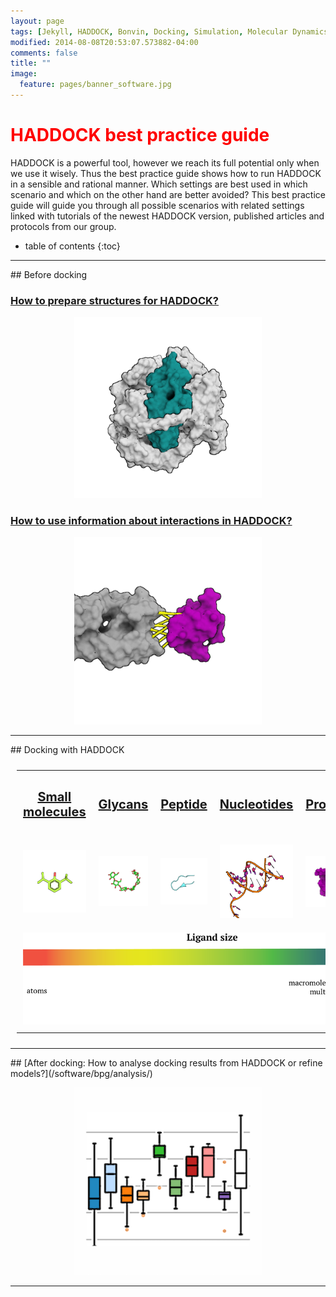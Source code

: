 ```yaml
---
layout: page
tags: [Jekyll, HADDOCK, Bonvin, Docking, Simulation, Molecular Dynamics, Structural Biology, Computational Biology, Modelling, Protein Structure]
modified: 2014-08-08T20:53:07.573882-04:00
comments: false
title: ""
image:
  feature: pages/banner_software.jpg
---
```



# <font color="RED">HADDOCK best practice guide</font>

HADDOCK is a powerful tool, however we reach its full potential only when we use it wisely. Thus the best practice guide shows how to run HADDOCK in a sensible and rational manner. Which settings are best used in which scenario and which on the other hand are better avoided? This best practice guide will guide you through all possible scenarios with related settings linked with tutorials of the newest HADDOCK version, published articles and protocols from our group. 
* table of contents
{:toc}


<HR>
## Before docking

### [How to prepare structures for HADDOCK?](/software/bpg/structures/) 
  <a href="structures" title="Structures preparation"><center><img width="300" src="pdb.png" class="col-table" ></center></a>
  
### [How to use information about interactions in HADDOCK?](/software/bpg/restraints/)
 <a href="restraints" title="Restraints preparation"> <center> <img width="300" src="restraints.png" class="col-table" ></center></a>


<HR>
##  Docking with HADDOCK

<style>
table, th, td {
  border: 3px ;
  padding: 10px;
  table-layout: fixed ;
  width: 100% ;
}
</style>

<table class="three-col-table">

  <tr>
    <td><center><b><p style="font-size:20px"><a href="small_mol" alt="Docking of small molecules" title="Docking of small molecules">Small molecules</a></p></b></center></td>
    <td><center><b><p style="font-size:20px"><a href="glycans" alt="Docking of glycans" title="Docking of glycans">Glycans</a></p></b></center></td>
    <td><center><b><p style="font-size:20px"><a href="peptides" alt="Docking of peptides" title="Docking of peptides">Peptide</a></p></b></center></td>
    <td><center><b><p style="font-size:20px"><a href="dna" alt="Docking of nucleotides" title="Docking of small molecules">Nucleotides</a></p></b></center></td>
    <td><center><b><p style="font-size:20px"><a href="proteins" alt="Docking of proteins" title="Docking of protein">Proteins</a></p></b></center></td>
    <td><center><b><p style="font-size:20px"><a href="cg" alt="Docking of coarse grained molecules" title="Docking of coarse grained molecules ">Coarse grain</a></p></b></center></td>
  </tr>
  <tr>
    <td>
      <a href="small_mol"
         alt="Docking of small molecules"
         title="Docking of small molecules">
         <img src="small_mol.png" class="col-table">
      </a>
    </td>
    <td>
      <a href="glycans"
         alt="Docking of glycans"
         title="Docking of glycans">
         <img src="sugar.png" class="col-table">
      </a>
    </td>
    <td>
      <a href="peptides"
         alt="Docking of peptides"
         title="Docking of peptides">
         <img src="pep.png" class="col-table">
      </a>
    </td>
    <td>
      <a href="dna"
         alt="Docking of nucleotides"
         title="Docking of nucleotides">
         <img src="dna.png" class="col-table">
      </a>
    </td>
    <td>
      <a href="proteins"
         alt="Docking of proteins."
         title="Docking of proteins">
         <img src="antigen.png" class="col-table">
      </a>
    </td>
    <td>
      <a href="cg"
         alt="Docking of coarse grained molecules"
         title="Docking of coarse grained molecules">
         <img src="cg.png" class="col-table">
      </a>
    </td>
  </tr>
  <tr>
       <td colspan="6">
         <center><img src="/software/bpg/arrow_rainbow.png" ></center>
       </td>
  </tr>
 </table>


<HR>
##  [After docking: How to analyse docking results from HADDOCK or refine models?](/software/bpg/analysis/)


<a href="analysis"
         title="Analysis">
        <center> <img width="300" src="analysis.png" class="col-table" ></center></a>


<HR>
